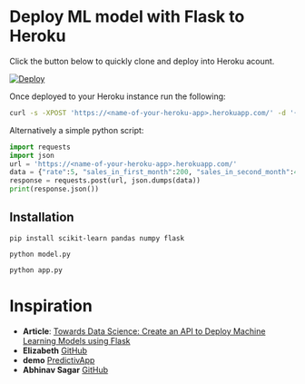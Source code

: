 # Deploy ML model with Flask to Heroku

Click the button below to quickly clone and deploy into Heroku acount.

[![Deploy](https://www.herokucdn.com/deploy/button.svg)](https://heroku.com/deploy)

Once deployed to your Heroku instance run the following:

```bash
curl -s -XPOST 'https://<name-of-your-heroku-app>.herokuapp.com/' -d '{"rate":5, "sales_in_first_month":200, "sales_in_second_month":400}' -H 'accept-content: application/json'
```

Alternatively a simple python script:

```python
import requests
import json
url = 'https://<name-of-your-heroku-app>.herokuapp.com/'
data = {"rate":5, "sales_in_first_month":200, "sales_in_second_month":400}
response = requests.post(url, json.dumps(data))
print(response.json())
```


## Installation

`pip install scikit-learn pandas numpy flask`

`python model.py`

`python app.py`


# Inspiration

 - **Article**: [Towards Data Science: Create an API to Deploy Machine Learning Models using Flask](https://towardsdatascience.com/create-an-api-to-deploy-machine-learning-models-using-flask-and-heroku-67a011800c50)
 - **Elizabeth** [GitHub](https://github.com/elizabethts)
 - **demo** [PredictivApp](https://predictivapp.herokuapp.com/)
 - **Abhinav Sagar** [GitHub](https://github.com/abhinavsagar)

